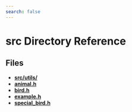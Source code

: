 ```yaml
---
search: false
---
```


# src Directory Reference

## Files

* **[src/utils/](dir_313caf1132e152dd9b58bea13a4052ca.md)**
* **[animal.h](animal_8h.md)**
* **[bird.h](bird_8h.md)**
* **[example.h](example_8h.md)**
* **[special\_bird.h](special__bird_8h.md)**
